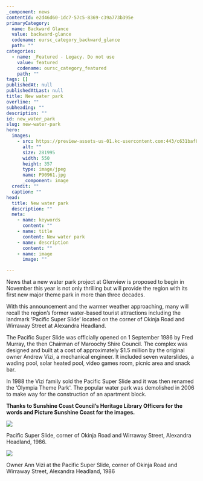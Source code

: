 ```yaml
---
_component: news
contentId: e2d46d60-1dc7-57c5-8369-c39a773b395e
primaryCategory:
  name: Backward Glance
  value: backward-glance
  codename: oursc_category_backward_glance
  path: ""
categories:
  - name: _Featured - Legacy. Do not use
    value: featured
    codename: oursc_category_featured
    path: ""
tags: []
publishedAt: null
publishedAtLast: null
title: New water park
overline: ""
subheading: ""
description: ""
id: new_water_park
slug: new-water-park
hero:
  images:
    - src: https://preview-assets-us-01.kc-usercontent.com:443/c631baf8-1b46-001f-580c-d0001b68b4a8/e2a06255-cef9-4db9-b769-fc137d5b4fc9/P90961.jpg
      alt: ""
      size: 281995
      width: 550
      height: 357
      type: image/jpeg
      name: P90961.jpg
      _component: image
  credit: ""
  caption: ""
head:
  title: New water park
  description: ""
  meta:
    - name: keywords
      content: ""
    - name: title
      content: New water park
    - name: description
      content: ""
    - name: image
      image: ""

---
```

News that a new water park project at Glenview is proposed to begin in November this year is not only thrilling but will provide the region with its first new major theme park in more than three decades.

With this announcement and the warmer weather approaching, many will recall the region’s former water-based tourist attractions including the landmark ‘Pacific Super Slide’ located on the corner of Okinja Road and Wirraway Street at Alexandra Headland.

The Pacific Super Slide was officially opened on 1 September 1986 by Fred Murray, the then Chairman of Maroochy Shire Council. The complex was designed and built at a cost of approximately $1.5 million by the original owner Andrew Vizi, a mechanical engineer. It included seven waterslides, a wading pool, solar heated pool, video games room, picnic area and snack bar.

In 1988 the Vizi family sold the Pacific Super Slide and it was then renamed the ‘Olympia Theme Park'. The popular water park was demolished in 2006 to make way for the construction of an apartment block.

**Thanks to Sunshine Coast Council’s Heritage Library Officers for the words and Picture Sunshine Coast for the images.**

![](https://preview-assets-us-01.kc-usercontent.com:443/c631baf8-1b46-001f-580c-d0001b68b4a8/eebba128-b618-476f-bb73-3c0c664bf79e/P90964-2.jpg)

Pacific Super Slide, corner of Okinja Road and Wirraway Street, Alexandra Headland, 1986. 

![](https://preview-assets-us-01.kc-usercontent.com:443/c631baf8-1b46-001f-580c-d0001b68b4a8/bd222f5b-b663-4665-8e19-80a826b3fd2f/P90962-1.jpg)

Owner Ann Vizi at the Pacific Super Slide, corner of Okinja Road and Wirraway Street, Alexandra Headland, 1986
